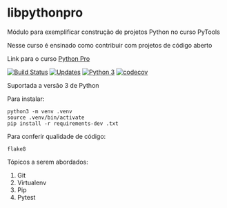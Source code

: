 # libpythonpro

Módulo para exemplificar construção de projetos Python no curso PyTools

Nesse curso é ensinado como contribuir com projetos de código aberto

Link para o curso [Python Pro](https://www.python.pro.br)

[![Build Status](https://travis-ci.com/faleite/libpython.svg?branch=master)](https://travis-ci.com/faleite/libpython)
[![Updates](https://pyup.io/repos/github/faleite/libpython/shield.svg)](https://pyup.io/repos/github/faleite/libpython/)
[![Python 3](https://pyup.io/repos/github/faleite/libpython/python-3-shield.svg)](https://pyup.io/repos/github/faleite/libpython/)
[![codecov](https://codecov.io/gh/faleite/libpython/branch/master/graph/badge.svg?token=D2KU55KG9P)](https://codecov.io/gh/faleite/libpython)

Suportada a versão 3 de Python

Para instalar:

````console
python3 -m venv .venv
source .venv/bin/activate
pip install -r requirements-dev .txt
````

Para conferir qualidade de código:
````console
flake8
````
Tópicos a serem abordados:
 1. Git
 2. Virtualenv
 3. Pip
 4. Pytest

